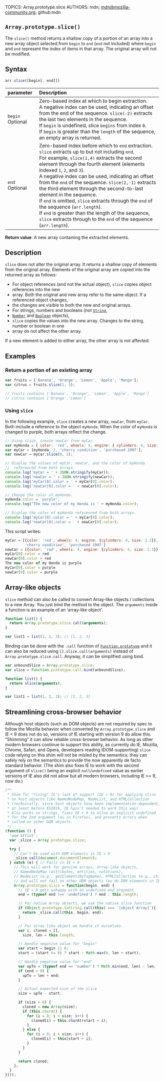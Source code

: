 TOPICS: Array.prototype.slice
AUTHORS: mdn; mdn@mozilla-community.org; github:mdn

## `Array.prototype.slice()`

The `slice()` method returns a shallow copy of a portion of an array into a new array object selected
from `begin` to `end` (`end` not included) where `begin` and `end` represent the index of items in
that array. The original array will not be modified.

## Syntax

```javascript
arr.slice([begin[, end]])
```

| parameter | Description |
| :-- | :-- |
| `begin` Optional | Zero-based index at which to begin extraction.<br>A negative index can be used, indicating an offset from the end of the sequence. `slice(-2)` extracts the last two elements in the sequence.<br>If `begin` is undefined, slice `begins` from index `0`.<br>If `begin` is greater than the `length` of the sequence, an empty array is returned. |
| `end` Optional | Zero-based index before which to `end` extraction. `slice` extracts up to but not including `end`.<br>For example, `slice(1,4)` extracts the second element through the fourth element (elements indexed `1`, `2`, and `3`).<br>A negative index can be used, indicating an offset from the `end` of the sequence. `slice(2,-1)` extracts the third element through the second-to-last element in the sequence.<br>If `end` is omitted, `slice` extracts through the `end` of the sequence (`arr.length`).<br>If `end` is greater than the length of the sequence, `slice` extracts through to the `end` of the sequence (`arr.length`). |

**Return value**: A new array containing the extracted elements.

## Description

`slice` does not alter the original array. It returns a shallow copy of elements from the original
array. Elements of the original array are copied into the returned array as follows:

- For object references (and not the actual object), `slice` copies object references into the new
- array. Both the original and new array refer to the same object. If a referenced object changes,
- the changes are visible to both the new and original arrays.
- For strings, numbers and booleans (not [`String`](/en/webfrontend/String_Object),
- [`Number`](/en/webfrontend/Number_Object) and [`Boolean`](/en/webfrontend/Boolean_Object) objects),
- `slice` copies the values into the new array. Changes to the string, number or boolean in one
- array do not affect the other array.

If a new element is added to either array, the other array is not affected.

## Examples

### Return a portion of an existing array

```javascript
var fruits = ['Banana', 'Orange', 'Lemon', 'Apple', 'Mango'];
var citrus = fruits.slice(1, 3);

// fruits contains ['Banana', 'Orange', 'Lemon', 'Apple', 'Mango']
// citrus contains ['Orange','Lemon']
```

### Using `slice`

In the following example, `slice` creates a new array, `newCar`, from `myCar`. Both include a reference
to the object `myHonda`. When the color of `myHonda` is changed to purple, both arrays reflect the change.

```javascript
// Using slice, create newCar from myCar.
var myHonda = { color: 'red', wheels: 4, engine: { cylinders: 4, size: 2.2 } };
var myCar = [myHonda, 2, 'cherry condition', 'purchased 1997'];
var newCar = myCar.slice(0, 2);

// Display the values of myCar, newCar, and the color of myHonda
//  referenced from both arrays.
console.log('myCar = ' + JSON.stringify(myCar));
console.log('newCar = ' + JSON.stringify(newCar));
console.log('myCar[0].color = ' + myCar[0].color);
console.log('newCar[0].color = ' + newCar[0].color);

// Change the color of myHonda.
myHonda.color = 'purple';
console.log('The new color of my Honda is ' + myHonda.color);

// Display the color of myHonda referenced from both arrays.
console.log('myCar[0].color = ' + myCar[0].color);
console.log('newCar[0].color = ' + newCar[0].color);
```

This script writes:

```javascript
myCar = [{color: 'red', wheels: 4, engine: {cylinders: 4, size: 2.2}}, 2,
         'cherry condition', 'purchased 1997']
newCar = [{color: 'red', wheels: 4, engine: {cylinders: 4, size: 2.2}}, 2]
myCar[0].color = red
newCar[0].color = red
The new color of my Honda is purple
myCar[0].color = purple
newCar[0].color = purple
```

## Array-like objects

`slice` method can also be called to convert Array-like objects / collections to a new Array.
You just bind the method to the object. The `arguments` inside a function is an example of an
'array-like object'.

```javascript
function list() {
  return Array.prototype.slice.call(arguments);
}

var list1 = list(1, 2, 3); // [1, 2, 3]
```

Binding can be done with the `.call` function of [`Function.prototype`](/en/webfrontend/Function.prototype)
and it can also be reduced using `[].slice.call(arguments)` instead of `Array.prototype.slice.call`.
Anyway, it can be simplified using bind.

```javascript
var unboundSlice = Array.prototype.slice;
var slice = Function.prototype.call.bind(unboundSlice);

function list() {
  return slice(arguments);
}

var list1 = list(1, 2, 3); // [1, 2, 3]
```

## Streamlining cross-browser behavior

Although host objects (such as DOM objects) are not required by spec to follow the Mozilla behavior
when converted by `Array.prototype.slice` and IE < 9 does not do so, versions of IE starting with
version 9 do allow this. “Shimming” it can allow reliable cross-browser behavior. As long as other
modern browsers continue to support this ability, as currently do IE, Mozilla, Chrome, Safari,
and Opera, developers reading (DOM-supporting) `slice` code relying on this shim will not be misled
by the semantics; they can safely rely on the semantics to provide the now apparently de facto
standard behavior. (The shim also fixes IE to work with the second argument of `slice()` being an
explicit `null`/`undefined` value as earlier versions of IE also did not allow but all modern browsers,
including IE >= 9, now do.)

```javascript
/**
 * Shim for "fixing" IE's lack of support (IE < 9) for applying slice
 * on host objects like NamedNodeMap, NodeList, and HTMLCollection
 * (technically, since host objects have been implementation-dependent,
 * at least before ES2015, IE hasn't needed to work this way).
 * Also works on strings, fixes IE < 9 to allow an explicit undefined
 * for the 2nd argument (as in Firefox), and prevents errors when
 * called on other DOM objects.
 */
(function () {
  'use strict';
  var _slice = Array.prototype.slice;

  try {
    // Can't be used with DOM elements in IE < 9
    _slice.call(document.documentElement);
  } catch (e) { // Fails in IE < 9
    // This will work for genuine arrays, array-like objects,
    // NamedNodeMap (attributes, entities, notations),
    // NodeList (e.g., getElementsByTagName), HTMLCollection (e.g., childNodes),
    // and will not fail on other DOM objects (as do DOM elements in IE < 9)
    Array.prototype.slice = function(begin, end) {
      // IE < 9 gets unhappy with an undefined end argument
      end = (typeof end !== 'undefined') ? end : this.length;

      // For native Array objects, we use the native slice function
      if (Object.prototype.toString.call(this) === '[object Array]'){
        return _slice.call(this, begin, end);
      }

      // For array like object we handle it ourselves.
      var i, cloned = [],
        size, len = this.length;

      // Handle negative value for "begin"
      var start = begin || 0;
      start = (start >= 0) ? start : Math.max(0, len + start);

      // Handle negative value for "end"
      var upTo = (typeof end == 'number') ? Math.min(end, len) : len;
      if (end < 0) {
        upTo = len + end;
      }

      // Actual expected size of the slice
      size = upTo - start;

      if (size > 0) {
        cloned = new Array(size);
        if (this.charAt) {
          for (i = 0; i < size; i++) {
            cloned[i] = this.charAt(start + i);
          }
        } else {
          for (i = 0; i < size; i++) {
            cloned[i] = this[start + i];
          }
        }
      }

      return cloned;
    };
  }
}());
```
